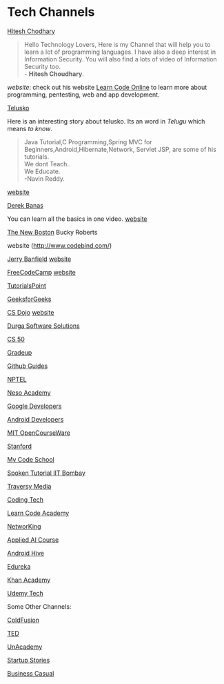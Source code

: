 # Tech Channels
[Hitesh Chodhary](https://www.youtube.com/user/hiteshitube)
>Hello Technology Lovers,
Here is my Channel that will help you to learn a lot of programming languages. I have also a deep interest in Information Security. You will also find a lots of video of Information Security too.<br>- __Hitesh Choudhary__. 

*website*: check out his website [Learn Code Online](https://LearnCodeOnline.in) to learn more about programming, pentesting, web and app development. 

[Telusko](https://www.youtube.com/user/javaboynavin)

Here is an interesting story about telusko. Its an word in *Telugu* which means _to know_.

>Java Tutorial,C  Programming,Spring MVC for Beginners,Android,Hibernate,Network, Servlet JSP, are some of his tutorials. <br>
We dont Teach..<br>
We Educate.<br>
-Navin Reddy.

[website](http://www.telusko.com/)

[Derek Banas](https://www.youtube.com/user/derekbanas)

You can learn all the basics in one video.
[website](http://www.newthinktank.com/)

[The New Boston](https://www.youtube.com/user/thenewboston)
Bucky Roberts

[](https://www.youtube.com/user/ProgrammingKnowledge)
website (http://www.codebind.com/)

[Jerry Banfield](https://www.youtube.com/user/dukeacem)
[website](https://jerrybanfield.com/)

[FreeCodeCamp](https://www.youtube.com/channel/UC8butISFwT-Wl7EV0hUK0BQ)
[website](https://www.freecodecamp.org/)

[TutorialsPoint](https://www.youtube.com/channel/UCVLbzhxVTiTLiVKeGV7WEBg)


[GeeksforGeeks](https://www.youtube.com/channel/UC0RhatS1pyxInC00YKjjBqQ)

[CS Dojo](https://www.youtube.com/channel/UCxX9wt5FWQUAAz4UrysqK9A)
[website](https://www.csdojo.io/)

[Durga Software Solutions](https://www.youtube.com/user/durgasoftware)

[CS 50](https://www.youtube.com/user/cs50tv)

[Gradeup](https://www.youtube.com/channel/UClyn4xufkVCSryKLc7-6c5Q)

[Github Guides](https://www.youtube.com/user/GitHubGuides/featured)

[NPTEL](https://www.youtube.com/channel/UC640y4UvDAlya_WOj5U4pfA)

[Neso Academy](https://www.youtube.com/channel/UCQYMhOMi_Cdj1CEAU-fv80A)

[Google Developers](https://www.youtube.com/channel/UC_x5XG1OV2P6uZZ5FSM9Ttw)

[Android Developers](https://www.youtube.com/user/androiddevelopers)

[MIT OpenCourseWare](https://www.youtube.com/user/MIT)

[Stanford](https://www.youtube.com/user/StanfordUniversity)

[My Code School](https://www.youtube.com/user/mycodeschool)

[Spoken Tutorial IIT Bombay](https://www.youtube.com/user/SpokenTutorialIITB?pbjreload=10)

[Traversy Media ](https://www.youtube.com/user/TechGuyWeb)

[Coding Tech](https://www.youtube.com/channel/UCtxCXg-UvSnTKPOzLH4wJaQ)

[Learn Code Academy](https://www.youtube.com/user/learncodeacademy)

[NetworKing](https://www.youtube.com/channel/UCK4ji45I-zxeWXAFKmu3p6Q)

[Applied AI Course](https://www.youtube.com/channel/UCJINtWke3-FMz2WuEltWDVQ/featured)

[Android Hive](https://www.youtube.com/channel/UCzE_pOG_CRxqzQzCXj3fhog)

[Edureka](https://www.youtube.com/channel/UCkw4JCwteGrDHIsyIIKo4tQ)

[Khan Academy](https://www.youtube.com/channel/UC4a-Gbdw7vOaccHmFo40b9g)

[Udemy Tech](https://www.youtube.com/channel/UCU6e4MJtvlcX5DBLP1cq8hQ)




Some Other Channels:


[ColdFusion](https://www.youtube.com/user/coldfustion/about)

[TED](https://www.youtube.com/channel/UCAuUUnT6oDeKwE6v1NGQxug)

[UnAcademy](https://www.youtube.com/user/unacademy)

[Startup Stories](https://www.youtube.com/channel/UCnyQy0wD_LCZTlyFHnKIS7Q)

[Business Casual](https://www.youtube.com/channel/UC_E4px0RST-qFwXLJWBav8Q)

